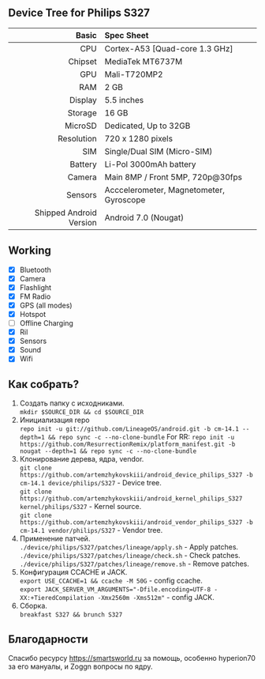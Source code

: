 ## Device Tree for Philips S327

Basic | Spec Sheet
-------:|:-------------------------
CPU | Cortex-A53 [Quad-core 1.3 GHz]
Chipset | MediaTek MT6737M
GPU | Mali-T720MP2
RAM | 2 GB
Display | 5.5 inches
Storage | 16 GB
MicroSD | Dedicated, Up to 32GB
Resolution | 720 x 1280 pixels
SIM | Single/Dual SIM (Micro-SIM)
Battery | Li-Pol 3000mAh battery
Camera | Main 8MP / Front 5MP, 720p@30fps
Sensors | Acccelerometer, Magnetometer, Gyroscope
Shipped Android Version | Android 7.0 (Nougat)

## Working
- [x] Bluetooth
- [x] Camera
- [x] Flashlight
- [x] FM Radio
- [x] GPS (all modes)
- [x] Hotspot
- [ ] Offline Charging
- [x] Ril
- [x] Sensors
- [x] Sound
- [x] Wifi

## Как собрать?
1. Создать папку с исходниками.\
`mkdir $SOURCE_DIR && cd $SOURCE_DIR`
2. Инициализация repo\
`repo init -u git://github.com/LineageOS/android.git -b cm-14.1 --depth=1 && repo sync -c --no-clone-bundle`
For RR: `repo init -u https://github.com/ResurrectionRemix/platform_manifest.git -b nougat --depth=1 && repo sync -c --no-clone-bundle`
3. Клонирование дерева, ядра, vendor.\
`git clone https://github.com/artemzhykovskiii/android_device_philips_S327 -b cm-14.1 device/philips/S327` - Device tree.\
`git clone https://github.com/artemzhykovskiii/android_kernel_philips_S327 kernel/philips/S327` - Kernel source.\
`git clone https://github.com/artemzhykovskiii/android_vendor_philips_S327 -b cm-14.1 vendor/philips/S327` - Vendor tree.
4. Применение патчей.\
`./device/philips/S327/patches/lineage/apply.sh` - Apply patches.\
`./device/philips/S327/patches/lineage/check.sh` - Check patches.\
`./device/philips/S327/patches/lineage/remove.sh` - Remove patches.
5. Конфигурация CCACHE и JACK.\
`export USE_CCACHE=1 && ccache -M 50G` - config ccache.\
`export JACK_SERVER_VM_ARGUMENTS="-Dfile.encoding=UTF-8 -XX:+TieredCompilation -Xmx2560m -Xms512m"` - config JACK.
6. Сборка.\
`breakfast S327 && brunch S327`
## Благодарности
Спасибо ресурсу https://smartsworld.ru за помощь, особенно hyperion70 за его мануалы, и Zoggn вопросы по ядру.
